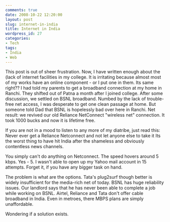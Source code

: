 ```yaml
---
comments: true
date: 2008-10-22 12:20:00
layout: post
slug: internet-in-india
title: Internet in India
wordpress_id: 27
categories:
- Tech
tags:
- India
- Web
---
```


This post is out of sheer frustration. Now, I have written enough about the (lack of internet facilities in my college. It is irritating because almost most of my works have an online component - or I put one in them. Its same right?? I had told my parents to get a broadband connection at my home in Ranchi. They shifted out of Patna a month after I joined college. After some discussion, we settled on BSNL broadband. Numbed by the lack of trouble-free net access, I was desperate to get one clean passage at home. But someone told Dad that BSNL is hopelessly bad over here in Ranchi. Net result: we revived our old Reliance NetConnect "wireless net" connection. It took 1000 bucks and now it is lifetime free.  
  
If you are not in a mood to listen to any more of my diatribe, just read this: Never ever get a Reliance Netconnect and not let anyone else to take it Its the worst thing to have hit India after the shameless and obviously contentless news channels.   
  
You simply can't do anything on Netconnect. The speed hovers around 5 kbps. Yes - 5. I wasn't able to open up my Yahoo mail account in 15 attempts. Forget it, if you have any bigger task on hand.  
  
The problem is what are the options. Tata's plug2surf though better is widely insufficient for the media-rich net of today. BSNL has huge reliability issues. Our landlord says that he has never been able to complete a job while working on BSNL. Airtel, Reliance and Tata don't offer cable broadband in India. Even in metroes, there MBPS plans are simply unaffordable.  
  
Wondering if a solution exists.
